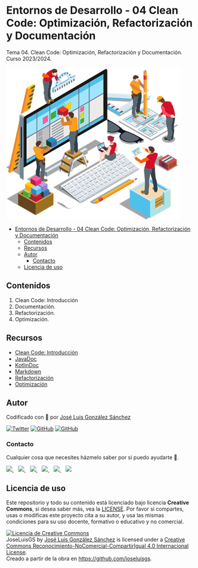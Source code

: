 # Entornos de Desarrollo - 04  Clean Code: Optimización, Refactorización y Documentación
Tema 04. Clean Code: Optimización, Refactorización y Documentación. Curso 2023/2024.

![imagen](https://raw.githubusercontent.com/joseluisgs/EntornosDesarrollo-00-2022-2023/master/images/entornos.png)

- [Entornos de Desarrollo - 04  Clean Code: Optimización, Refactorización y Documentación](#entornos-de-desarrollo---04--clean-code-optimización-refactorización-y-documentación)
  - [Contenidos](#contenidos)
  - [Recursos](#recursos)
  - [Autor](#autor)
    - [Contacto](#contacto)
  - [Licencia de uso](#licencia-de-uso)

## Contenidos
1. Clean Code: Introducción
2. Documentación.
3. Refactorización.
4. Optimización.
   
## Recursos
- [Clean Code: Introducción](https://www.hostgator.mx/blog/clean-code-codigo-limpio/)
- [JavaDoc](https://www.juntadeandalucia.es/servicios/madeja/contenido/recurso/109)
- [KotlinDoc](https://kotlinlang.org/docs/kotlin-doc.html)
- [Markdown](https://www.markdownguide.org/)
- [Refactorización](https://www.ionos.es/digitalguide/paginas-web/desarrollo-web/que-es-la-refactorizacion/)
- [Optimización](https://www.comolohago.cl/como-optimizar-tu-codigo-en-10-pasos/)
## Autor

Codificado con :sparkling_heart: por [José Luis González Sánchez](https://twitter.com/JoseLuisGS_)

[![Twitter](https://img.shields.io/twitter/follow/JoseLuisGS_?style=social)](https://twitter.com/JoseLuisGS_)
[![GitHub](https://img.shields.io/github/followers/joseluisgs?style=social)](https://github.com/joseluisgs)
[![GitHub](https://img.shields.io/github/stars/joseluisgs?style=social)](https://github.com/joseluisgs)

### Contacto

<p>
  Cualquier cosa que necesites házmelo saber por si puedo ayudarte 💬.
</p>
<p>
 <a href="https://joseluisgs.dev" target="_blank">
        <img src="https://joseluisgs.github.io/img/favicon.png" 
    height="30">
    </a>  &nbsp;&nbsp;
    <a href="https://github.com/joseluisgs" target="_blank">
        <img src="https://distreau.com/github.svg" 
    height="30">
    </a> &nbsp;&nbsp;
        <a href="https://twitter.com/JoseLuisGS_" target="_blank">
        <img src="https://i.imgur.com/U4Uiaef.png" 
    height="30">
    </a> &nbsp;&nbsp;
    <a href="https://www.linkedin.com/in/joseluisgonsan" target="_blank">
        <img src="https://upload.wikimedia.org/wikipedia/commons/thumb/c/ca/LinkedIn_logo_initials.png/768px-LinkedIn_logo_initials.png" 
    height="30">
    </a>  &nbsp;&nbsp;
    <a href="https://g.dev/joseluisgs" target="_blank">
        <img loading="lazy" src="https://googlediscovery.com/wp-content/uploads/google-developers.png" 
    height="30">
    </a>  &nbsp;&nbsp;
<a href="https://www.youtube.com/@joseluisgs" target="_blank">
        <img loading="lazy" src="https://upload.wikimedia.org/wikipedia/commons/e/ef/Youtube_logo.png" 
    height="30">
    </a>  
</p>

## Licencia de uso

Este repositorio y todo su contenido está licenciado bajo licencia **Creative Commons**, si desea saber más, vea
la [LICENSE](https://joseluisgs.dev/docs/license/). Por favor si compartes, usas o modificas este proyecto cita a su
autor, y usa las mismas condiciones para su uso docente, formativo o educativo y no comercial.

<a rel="license" href="http://creativecommons.org/licenses/by-nc-sa/4.0/"><img alt="Licencia de Creative Commons" style="border-width:0" src="https://i.creativecommons.org/l/by-nc-sa/4.0/88x31.png" /></a><br /><span xmlns:dct="http://purl.org/dc/terms/" property="dct:title">
JoseLuisGS</span>
by <a xmlns:cc="http://creativecommons.org/ns#" href="https://joseluisgs.dev/" property="cc:attributionName" rel="cc:attributionURL">
José Luis González Sánchez</a> is licensed under
a <a rel="license" href="http://creativecommons.org/licenses/by-nc-sa/4.0/">Creative Commons
Reconocimiento-NoComercial-CompartirIgual 4.0 Internacional License</a>.<br />Creado a partir de la obra
en <a xmlns:dct="http://purl.org/dc/terms/" href="https://github.com/joseluisgs" rel="dct:source">https://github.com/joseluisgs</a>.